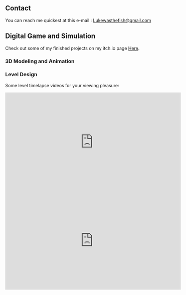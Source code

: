 ## Contact

You can reach me quickest at this e-mail : Lukewasthefish@gmail.com

## Digital Game and Simulation

Check out some of my finished projects on my itch.io page [Here](https://lukewasthefish.itch.io).

### 3D Modeling and Animation

### Level Design

Some level timelapse videos for your viewing pleasure:

<iframe width="560" height="315" src="https://www.youtube.com/embed/64k36-4EeN4" frameborder="0" allow="accelerometer; autoplay; encrypted-media; gyroscope; picture-in-picture" allowfullscreen></iframe>

<iframe width="560" height="315" src="https://www.youtube.com/embed/9QBUXWfLutI" frameborder="0" allow="accelerometer; autoplay; encrypted-media; gyroscope; picture-in-picture" allowfullscreen></iframe>
